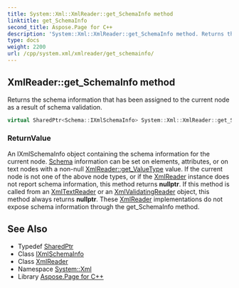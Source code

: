 ```yaml
---
title: System::Xml::XmlReader::get_SchemaInfo method
linktitle: get_SchemaInfo
second_title: Aspose.Page for C++
description: 'System::Xml::XmlReader::get_SchemaInfo method. Returns the schema information that has been assigned to the current node as a result of schema validation in C++.'
type: docs
weight: 2200
url: /cpp/system.xml/xmlreader/get_schemainfo/
---
```

## XmlReader::get_SchemaInfo method


Returns the schema information that has been assigned to the current node as a result of schema validation.

```cpp
virtual SharedPtr<Schema::IXmlSchemaInfo> System::Xml::XmlReader::get_SchemaInfo()
```


### ReturnValue

An IXmlSchemaInfo object containing the schema information for the current node. [Schema](../../../system.xml.schema/) information can be set on elements, attributes, or on text nodes with a non-null [XmlReader::get_ValueType](../get_valuetype/) value. If the current node is not one of the above node types, or if the [XmlReader](../) instance does not report schema information, this method returns **nullptr**. If this method is called from an [XmlTextReader](../../xmltextreader/) or an [XmlValidatingReader](../../xmlvalidatingreader/) object, this method always returns **nullptr**. These [XmlReader](../) implementations do not expose schema information through the get_SchemaInfo method.

## See Also

* Typedef [SharedPtr](../../../system/sharedptr/)
* Class [IXmlSchemaInfo](../../../system.xml.schema/ixmlschemainfo/)
* Class [XmlReader](../)
* Namespace [System::Xml](../../)
* Library [Aspose.Page for C++](../../../)
